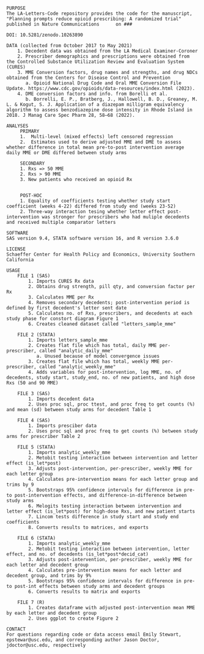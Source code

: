 
    PURPOSE
    The LA-Letters-Code repository provides the code for the manuscript, "Planning prompts reduce opioid prescribing: A randomized trial" published in Nature Communications      on ###

    DOI: 10.5281/zenodo.10263890

    DATA (collected from October 2017 to May 2021)
        1. Decedent data was obtained from the LA Medical Examiner-Coroner
        2. Prescriber demographics and prescriptions were obtained from the Controlled Substance Utilization Review and Evaluation System (CURES)
        3. MME Conversion factors, drug names and strengths, and drug NDCs obtained from the Centers for Disease Control and Prevention 
           a. Opioid National Drug Code and Oral MME Conversion File Update. https://www.cdc.gov/opioids/data-resources/index.html (2023). 
        4. DME conversion factors and info. from Borelli et al.
           b. Borrelli, E. P., Bratberg, J., Hallowell, B. D., Greaney, M. L. & Kogut, S. J. Application of a diazepam milligram equivalency algorithm to assess benzodiazepine dose intensity in Rhode Island in 2018. J Manag Care Spec Pharm 28, 58–68 (2022).

    ANALYSES 
         PRIMARY
         1.  Multi-level (mixed effects) left censored regression
         2.  Estimates used to derive adjusted MME and DME to assess whether difference in total mean pre-to-post intervention average daily MME or DME differed between study arms 

         SECONDARY
         1. Rxs => 50 MME
         2. Rxs > 90 MME
         3. New patients who received an opioid Rx

     
         POST-HOC
         1. Equality of coefficients testing whether study start coefficient (weeks 4-22) differed from study end (weeks 23-52)
         2. Three-way interaction tesing whether letter effect post-intervention was stronger for prescribers who had muliple decedents and received multiple comparator letters
     
    SOFTWARE
    SAS version 9.4, STATA software version 16, and R version 3.6.0

    LICENSE
    Schaeffer Center for Health Policy and Economics, University Southern California

    USAGE 
        FILE 1 (SAS)
            1. Imports CURES Rx data 
            2. Obtains drug strength, pill qty, and conversion factor per Rx
            3. Calculates MME per Rx
            4. Removes secondary decedents; post-intervention period is defined by first decedent's letter sent date 
            5. Calculates no. of Rxs, prescribers, and decedents at each study phase for constort diagram Figure 1
            6. Creates cleaned dataset called "letters_sample_mme"

        FILE 2 (STATA)
            1. Imports letters_sample_mme
            2. Creates flat file which has total, daily MME per-prescriber, called "analytic_daily_mme"
               a. Unused because of model convergence issues
            3. Creates flat file which has total, weekly MME per-prescriber, called "analytic_weekly_mme"
            4. Adds variables for post-intervention, log MME, no. of decedents, study start, study_end, no. of new patients, and high dose Rxs (50 and 90 MME)

        FILE 3 (SAS)
            1. Imports decedent data
            2. Uses proc sql, proc ttest, and proc freq to get counts (%) and mean (sd) between study arms for decedent Table 1

        FILE 4 (SAS)
            1. Imports presciber data
            2. Uses proc sql and proc freq to get counts (%) between study arms for prescriber Table 2

        FILE 5 (STATA)
            1. Imports analytic_weekly_mme
            2. Metobit testing interaction between intervention and letter effect (is_let*post)
            3. Adjusts post-intervention, per-prescriber, weekly MME for each letter group
            4. Calculates pre-intervention means for each letter group and trims by 9
            5. Bootstraps 95% confidence intervals for difference in pre- to post-intervention effects, and difference-in-difference between study arms
            6. Melogits testing interaction between intervention and letter effect (is_let*post) for high-dose Rxs, and new patient starts
            7. Lincom tests difference in study start and study end coefficients
            8. Converts results to matrices, and exports

        FILE 6 (STATA)
            1. Imports analytic_weekly_mme
            2. Metobit testing interaction between intervention, letter effect, and no. of decedents (is_let*post*decid_cat)
            3. Adjusts post-intervention, per-prescriber, weekly MME for each letter and decedent group
            4. Calculates pre-intervention means for each letter and decedent group, and trims by 9%
            5. Bootstraps 95% confidence intervals for difference in pre- to post-int effects between study arms and decedent groups
            6. Converts results to matrix and exports

        FILE 7 (R) 
            1. Creates dataframe with adjusted post-intervention mean MME by each letter and decedent group
            2. Uses ggplot to create Figure 2

    CONTACT
    For questions regarding code or data access email Emily Stewart, epstewar@usc.edu, and corresponding author Jason Doctor, jdoctor@usc.edu, respectively 
